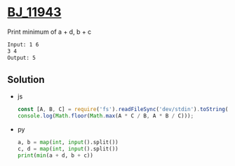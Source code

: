 # [BJ_11943](https://acmicpc.net/problem/11943)

Print minimum of a + d, b + c

```txt
Input: 1 6
3 4
Output: 5
```

## Solution

* js

  ```js
  const [A, B, C] = require('fs').readFileSync('dev/stdin').toString().split(' ').map(x=>+x);
  console.log(Math.floor(Math.max(A * C / B, A * B / C)));
  ```

* py

  ```py
  a, b = map(int, input().split())
  c, d = map(int, input().split())
  print(min(a + d, b + c))
  ```

